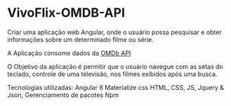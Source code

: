 # VivoFlix-OMDB-API
Criar uma aplicação web Angular, onde o usuário possa pesquisar e obter informações sobre um determinado filme ou série. 

A Aplicação consome dados da [OMDb API ](http://www.omdbapi.com/)

O Objetivo da aplicação é permitir que o usuário navegue com as setas do teclado, controle de uma televisão, nos filmes exibidos após uma busca.



Tecnologias utilizadas:
Angular 8
Materialize css
HTML, CSS, JS, Jquery & Json,
Gerenciamento de pacotes Npm
